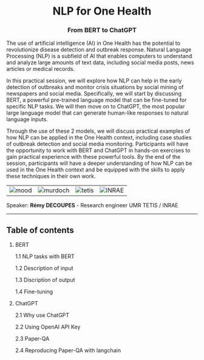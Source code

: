 <H1 style="text-align: center;">NLP for One Health</H1>
<h3 style="text-align: center;">From BERT to ChatGPT</h3>

The use of artificial intelligence (AI) in One Health has the potential to revolutionize disease detection and outbreak response. Natural Language Processing (NLP) is a subfield of AI that enables computers to understand and analyze large amounts of text data, including social media posts, news articles or medical records. 

In this practical session, we will explore how NLP can help in the early detection of outbreaks and monitor crisis situations by social mining of newspapers and social media. Specifically, we will start by discussing BERT, a powerful pre-trained language model that can be fine-tuned for specific NLP tasks. We will then move on to ChatGPT, the most popular large language model that can generate human-like responses to natural language inputs. 

Through the use of these 2 models, we will discuss practical examples of how NLP can be applied in the One Health context, including case studies of outbreak detection and social media monitoring. Participants will have the opportunity to work with BERT and ChatGPT in hands-on exercises to gain practical experience with these powerful tools. By the end of the session, participants will have a deeper understanding of how NLP can be used in the One Health context and be equipped with the skills to apply these techniques in their own work.

|   |   |   |   |
|---|---|---|---|
| <img src="https://mood-h2020.eu/wp-content/uploads/2020/10/logo_Mood_texte-dessous_CMJN_vecto-300x136.jpg" alt="mood"/> | <img src="https://www.murdoch.edu.au/ResourcePackages/Murdoch2021/assets/dist/images/logo.svg" alt="murdoch" /> | <img src="https://www.umr-tetis.fr/images/logo-header-tetis.png" alt="tetis"/> | <img src="https://www.inrae.fr/themes/custom/inrae_socle/logo.svg" alt="INRAE" /> |

Speaker: **Rémy DECOUPES** - Research engineer UMR TETIS / INRAE

-------------------

## Table of contents

1. BERT

    1.1 NLP tasks with BERT

    1.2 Description of input

    1.3 Discription of output

    1.4 Fine-tuning

2. ChatGPT

    2.1 Why use ChatGPT

    2.2 Using OpenAI API Key

    2.3 Paper-QA
    
    2.4 Reproducing Paper-QA with langchain
